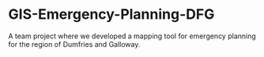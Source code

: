 # GIS-Emergency-Planning-DFG
A team project where we developed a mapping tool for emergency planning for the region of Dumfries and Galloway.
